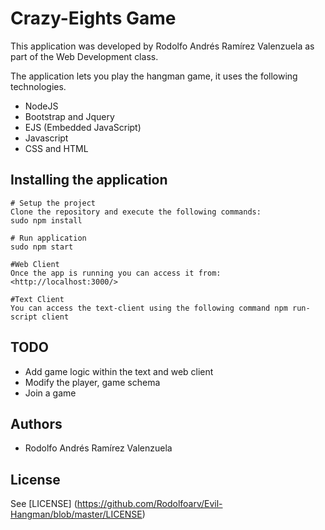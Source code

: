 # Crazy-Eights Game

This application was developed by Rodolfo Andrés Ramírez Valenzuela
as part of the Web Development class.

The application lets you play the hangman game, it uses the following technologies.

+ NodeJS
+ Bootstrap and Jquery
+ EJS (Embedded JavaScript)
+ Javascript
+ CSS and HTML

## Installing the application
    # Setup the project
    Clone the repository and execute the following commands:
    sudo npm install

    # Run application
    sudo npm start

    #Web Client
    Once the app is running you can access it from: <http://localhost:3000/>

    #Text Client
    You can access the text-client using the following command npm run-script client

## TODO

+ Add game logic within the text and web client
+ Modify the player, game schema
+ Join a game

## Authors

- Rodolfo Andrés Ramírez Valenzuela

## License

See [LICENSE] (https://github.com/Rodolfoarv/Evil-Hangman/blob/master/LICENSE)

